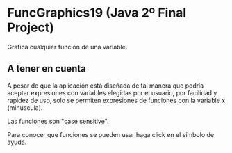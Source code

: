 # FuncGraphics19 (Java 2º Final Project)
Grafica cualquier función de una variable.

## A tener en cuenta
A pesar de que la aplicación está diseñada de tal manera que podría aceptar expresiones con variables elegidas por el usuario, por facilidad y rapidez de uso, solo se permiten expresiones de funciones con la variable x (minúscula).

Las funciones son "case sensitive".

Para conocer que funciones se pueden usar haga click en el símbolo de ayuda.

